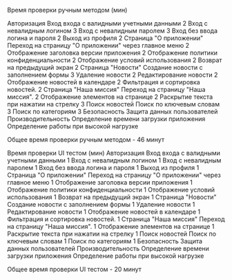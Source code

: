 Время проверки ручным методом (мин)

Авторизация	Вход входа с валидными учетными данными	2
	Вход с невалидным логином	3
	Вход с невалидным паролем	3
	Вход без ввода логина и пароля	2
	Выход из профиля	2
Страница "О приложении"	Переход на страницу "О приложении" через главное меню	2
	Отображение заголовка версии приложения	2
	Отображение политики конфиденциальности	2
	Отображение условий использования	2
	Возврат на предыдущий экран	2
Страница "Новости" 	Создание новости с заполнением формы	3
	Удаление новости	2
	Редактирование новости	2
	Отображение новостей в календаре	2
	Фильтрация и сортировка новостей.	2
Страница "Наша миссия"	Переход на страницу "Наша миссия".	2
	Отображение элементов на странице	2
	Раскрытие текста при нажатии на стрелку	3
Поиск новостей	Поиск по ключевым словам	3
	Поиск по категориям	3
Безопасность	Защита данных пользователей	
Производительность	Определение времени загрузки приложения	
	Определение работы при высокой нагрузке	

Общее время проверки ручным методом - 46 минут




Время проверки UI тестом (мин)
Авторизация	Вход входа с валидными учетными данными	1
	Вход с невалидным логином	1
	Вход с невалидным паролем	1
	Вход без ввода логина и пароля	1
	Выход из профиля	1
Страница "О приложении"	Переход на страницу "О приложении" через главное меню	1
	Отображение заголовка версии приложения	1
	Отображение политики конфиденциальности	1
	Отображение условий использования	1
	Возврат на предыдущий экран	1
Страница "Новости" 	Создание новости с заполнением формы	1
	Удаление новости	1
	Редактирование новости	1
	Отображение новостей в календаре	1
	Фильтрация и сортировка новостей.	1
Страница "Наша миссия"	Переход на страницу "Наша миссия".	1
	Отображение элементов на странице	1
	Раскрытие текста при нажатии на стрелку	1
Поиск новостей	Поиск по ключевым словам	1
	Поиск по категориям	1
Безопасность	Защита данных пользователей	
Производительность	Определение времени загрузки приложения	
	Определение работы при высокой нагрузке	

Общее время проверки UI тестом - 20 минут
	
